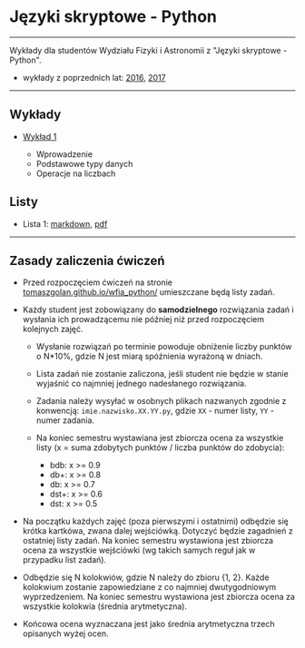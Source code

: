 # Języki skryptowe - Python

---

Wykłady dla studentów Wydziału Fizyki i Astronomii z "Języki skryptowe - Python".

* wykłady z poprzednich lat: [2016](https://tomaszgolan.github.io/js-python/), [2017](https://github.com/TomaszGolan/js-python)

---

## Wykłady

*  [Wykład 1](https://tomaszgolan.github.io/wfia_python/html/python_w01.html)

    * Wprowadzenie
    * Podstawowe typy danych
    * Operacje na liczbach

## Listy

* Lista 1: [markdown](listy/lista_01.md), [pdf](listy/lista_01.pdf)

---

## Zasady zaliczenia ćwiczeń

* Przed rozpoczęciem ćwiczeń na stronie [tomaszgolan.github.io/wfia_python/](https://tomaszgolan.github.io/wfia_python/) umieszczane będą listy zadań.

* Każdy student jest zobowiązany do **samodzielnego** rozwiązania zadań i wysłania ich prowadzącemu nie później niż przed rozpoczęciem kolejnych zajęć.

    * Wysłanie rozwiązań po terminie powoduje obniżenie liczby punktów o N*10%, gdzie N jest miarą spóźnienia wyrażoną w dniach.
    * Lista zadań nie zostanie zaliczona, jeśli student nie będzie w stanie wyjaśnić co najmniej jednego nadesłanego rozwiązania.
    * Zadania należy wysyłać w osobnych plikach nazwanych zgodnie z konwencją: `imie.nazwisko.XX.YY.py`, gdzie `XX` - numer listy, `YY` - numer zadania.
    * Na koniec semestru wystawiana jest zbiorcza ocena za wszystkie listy (x = suma zdobytych punktów / liczba punktów do zdobycia):

        *  bdb: x >= 0.9
        *  db+: x >= 0.8
        *   db: x >= 0.7
        * dst+: x >= 0.6
        *  dst: x >= 0.5

* Na początku każdych zajęć (poza pierwszymi i ostatnimi) odbędzie się krótka kartkówa, zwana dalej wejściówką. Dotyczyć będzie zagadnień z ostatniej listy zadań. Na koniec semestru wystawiona jest zbiorcza ocena za wszystkie wejściówki (wg takich samych reguł jak w przypadku list zadań).

* Odbędzie się N kolokwiów, gdzie N należy do zbioru {1, 2}. Każde kolokwium zostanie zapowiedziane z co najmniej dwutygodniowym wyprzedzeniem. Na koniec semestru wystawiona jest zbiorcza ocena za wszystkie kolokwia (średnia arytmetyczna).

* Końcowa ocena wyznaczana jest jako średnia arytmetyczna trzech opisanych wyżej ocen.
